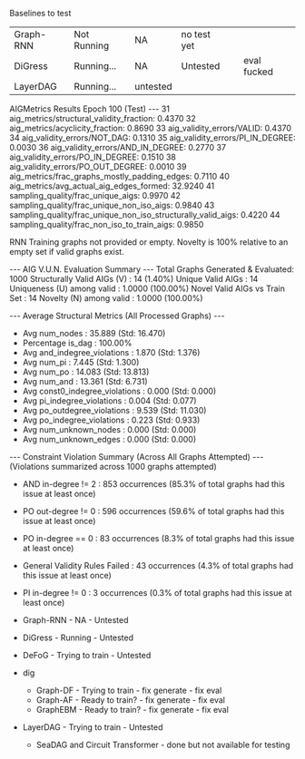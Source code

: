 

Baselines to test

|           |             |          |             |                     |             |
|-----------|-------------|----------|-------------|---------------------|-------------|
| Graph-RNN | Not Running | NA       | no test yet |                     |             |
| DiGress   | Running...  | NA       | Untested    |                     | eval fucked |
| LayerDAG  | Running...  | untested |             |                     |             |

 AIGMetrics Results Epoch 100 (Test) ---
31
  aig_metrics/structural_validity_fraction: 0.4370
32
  aig_metrics/acyclicity_fraction: 0.8690
33
  aig_validity_errors/VALID: 0.4370
34
  aig_validity_errors/NOT_DAG: 0.1310
35
  aig_validity_errors/PI_IN_DEGREE: 0.0030
36
  aig_validity_errors/AND_IN_DEGREE: 0.2770
37
  aig_validity_errors/PO_IN_DEGREE: 0.1510
38
  aig_validity_errors/PO_OUT_DEGREE: 0.0010
39
  aig_metrics/frac_graphs_mostly_padding_edges: 0.7110
40
  aig_metrics/avg_actual_aig_edges_formed: 32.9240
41
  sampling_quality/frac_unique_aigs: 0.9970
42
  sampling_quality/frac_unique_non_iso_aigs: 0.9840
43
  sampling_quality/frac_unique_non_iso_structurally_valid_aigs: 0.4220
44
  sampling_quality/frac_non_iso_to_train_aigs: 0.9850


RNN
Training graphs not provided or empty. Novelty is 100% relative to an empty set if valid graphs exist.

--- AIG V.U.N. Evaluation Summary ---
Total Graphs Generated & Evaluated: 1000
Structurally Valid AIGs (V)     : 14 (1.40%)
Unique Valid AIGs             : 14
Uniqueness (U) among valid    : 1.0000 (100.00%)
Novel Valid AIGs vs Train Set : 14
Novelty (N) among valid       : 1.0000 (100.00%)

--- Average Structural Metrics (All Processed Graphs) ---
  - Avg num_nodes                  : 35.889 (Std: 16.470)
  - Percentage is_dag                : 100.00%
  - Avg and_indegree_violations    : 1.870 (Std: 1.376)
  - Avg num_pi                     : 7.445 (Std: 1.300)
  - Avg num_po                     : 14.083 (Std: 13.813)
  - Avg num_and                    : 13.361 (Std: 6.731)
  - Avg const0_indegree_violations : 0.000 (Std: 0.000)
  - Avg pi_indegree_violations     : 0.004 (Std: 0.077)
  - Avg po_outdegree_violations    : 9.539 (Std: 11.030)
  - Avg po_indegree_violations     : 0.223 (Std: 0.933)
  - Avg num_unknown_nodes          : 0.000 (Std: 0.000)
  - Avg num_unknown_edges          : 0.000 (Std: 0.000)

--- Constraint Violation Summary (Across All Graphs Attempted) ---
  (Violations summarized across 1000 graphs attempted)
  - AND in-degree != 2                           : 853    occurrences (85.3% of total graphs had this issue at least once)
  - PO out-degree != 0                           : 596    occurrences (59.6% of total graphs had this issue at least once)
  - PO in-degree == 0                            : 83     occurrences (8.3% of total graphs had this issue at least once)
  - General Validity Rules Failed                : 43     occurrences (4.3% of total graphs had this issue at least once)
  - PI in-degree != 0                            : 3      occurrences (0.3% of total graphs had this issue at least once)


- Graph-RNN - NA - Untested
- DiGress - Running - Untested
- DeFoG - Trying to train - Untested
- dig
  - Graph-DF - Trying to train - fix generate - fix eval
  - Graph-AF - Ready to train? - fix generate - fix eval
  - GraphEBM - Ready to train? - fix generate - fix eval
- LayerDAG - Trying to train - Untested



  - SeaDAG and Circuit Transformer - done but not available for testing 

